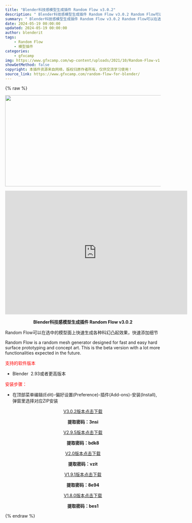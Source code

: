 ```yaml
---
title: "Blender科技感模型生成插件 Random Flow v3.0.2"
description: "﻿ Blender科技感模型生成插件 Random Flow v3.0.2 Random Flow可以在选中的模型面上快速生成各种科幻凸起效果，快速添加细节 Random Flow is a rand..."
summary: "﻿ Blender科技感模型生成插件 Random Flow v3.0.2 Random Flow可以在选中的模型面上快速生成各种科幻凸起效果，快速添加细节 Random Flow is a rand..."
date: 2024-05-19 00:00:00
updated: 2024-05-19 00:00:00
author: blenderit
tags: 
    - Random Flow
    - 模型插件
categories:
    - gfxcamp
img: https://www.gfxcamp.com/wp-content/uploads/2021/10/Random-Flow-v1.0.0-Script-Addon-for-Blender.jpg
showGetMethod: false
copyright: 本插件资源来自网络，版权归原作者所有，仅供交流学习使用！
source_link: https://www.gfxcamp.com/random-flow-for-blender/
---
```


{% raw %}
<div><p><img decoding="async" class="aligncenter size-full wp-image-98965" src="https://www.gfxcamp.com/wp-content/uploads/2021/10/Random-Flow-v1.0.0-Script-Addon-for-Blender.jpg" data-src="https://www.gfxcamp.com/wp-content/uploads/2021/10/Random-Flow-v1.0.0-Script-Addon-for-Blender.jpg" alt="" width="590" height="295" data-srcset="https://www.gfxcamp.com/wp-content/uploads/2021/10/Random-Flow-v1.0.0-Script-Addon-for-Blender.jpg 590w, https://www.gfxcamp.com/wp-content/uploads/2021/10/Random-Flow-v1.0.0-Script-Addon-for-Blender-150x75.jpg 150w" data-sizes="(max-width: 590px) 100vw, 590px"></p><p style="text-align: center;"><iframe loading="lazy" src="https://player.youku.com/embed/XNTgxMzg2NDQyMA==" width="590" height="400" frameborder="0" allowfullscreen="allowfullscreen"><span data-mce-type="bookmark" style="display: inline-block; width: 0px; overflow: hidden; line-height: 0;" class="mce_SELRES_start">﻿</span></iframe></p><p style="text-align: center;"><strong>Blender科技感模型生成插件 Random Flow v3.0.2</strong></p><p>Random Flow可以在选中的模型面上快速生成各种科幻凸起效果，快速添加细节</p><p>Random Flow is a random mesh generator designed for fast and easy hard surface prototyping and concept art. This is the beta version with a lot more functionalities expected in the future.</p><p><span style="color: #ff0000;">支持的软件版本</span></p><ul>
<li>Blender  2.93或者更高版本</li>
</ul><p><span style="color: #ff0000;">安装步骤：</span></p><ul>
<li>在顶部菜单编辑(Edit)-偏好设置(Preference)-插件(Add-ons)-安装(Install),弹窗里选择对应ZIP安装</li>
</ul><p style="text-align: center;"><a class="maxbutton-3 maxbutton maxbutton-baidu" target="_blank" rel="noopener" href="https://pan.baidu.com/s/1PdSZOONg-ft0o4d5GiLxug?pwd=3nsi"><span class="mb-text">V3.0.2版本点击下载</span></a></p><p style="text-align: center;"><strong>提取密码：3nsi</strong></p><p style="text-align: center;"><a class="maxbutton-3 maxbutton maxbutton-baidu" target="_blank" rel="noopener" href="https://pan.baidu.com/s/1hlPiEEWJ0n3KCtpU6RcmYw?pwd=bdk8"><span class="mb-text">V2.9.5版本点击下载</span></a></p><p style="text-align: center;"><strong>提取密码：bdk8</strong></p><p style="text-align: center;"><a class="maxbutton-3 maxbutton maxbutton-baidu" target="_blank" rel="noopener" href="https://pan.baidu.com/s/1qeHY6j4e3JFIQwvksZE5Tw?pwd=vzit"><span class="mb-text">V2.0版本点击下载</span></a></p><p style="text-align: center;"><strong>提取密码：vzit</strong></p><p style="text-align: center;"><a class="maxbutton-3 maxbutton maxbutton-baidu" target="_blank" rel="noopener" href="https://pan.baidu.com/s/1DO6OLnXtePE97wSKizYLpA?pwd=8e94"><span class="mb-text">V1.9.1版本点击下载</span></a></p><p style="text-align: center;"><strong>提取密码：8e94</strong></p><p style="text-align: center;"><a class="maxbutton-3 maxbutton maxbutton-baidu" target="_blank" rel="noopener" href="https://pan.baidu.com/s/1oD-SQbkpebWyLT7LubjQ1w?pwd=bes1"><span class="mb-text">V1.8.0版本点击下载</span></a></p><p style="text-align: center;"><strong>提取密码：bes1</strong></p></div>
<div style="display: none">gfxcamp</div>
{% endraw %}